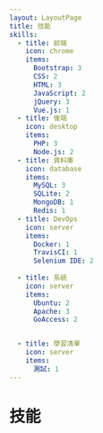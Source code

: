 ```yaml
---
layout: LayoutPage
title: 技能
skills:
  - title: 前端
    icon: chrome
    items:
      Bootstrap: 3
      CSS: 2
      HTML: 3
      JavaScript: 2
      jQuery: 3
      Vue.js: 1
  - title: 後端
    icon: desktop
    items:
      PHP: 3
      Node.js: 2
  - title: 資料庫
    icon: database
    items:
      MySQL: 3
      SQLite: 2
      MongoDB: 1
      Redis: 1
  - title: DevOps
    icon: server
    items:
      Docker: 1
      TravisCI: 1
      Selenium IDE: 2
      
  - title: 系統
    icon: server
    items:
      Ubuntu: 2
      Apache: 3
      GoAccess: 2


  - title: 學習清單
    icon: server
    items:
      測試: 1
---
```

# <span class="fa fa-bar-chart-o fa-fw"></span> 技能

<div class="row">
  <div class="col-md-6 p-md-2">
    <SkillCard :skill="$page.frontmatter.skills[0]"/>
    <SkillCard :skill="$page.frontmatter.skills[2]"/>
  </div>
  <div class="col-md-6 p-md-2">
    <SkillCard :skill="$page.frontmatter.skills[1]"/>
    <SkillCard :skill="$page.frontmatter.skills[3]"/>
  </div>
</div>